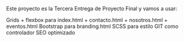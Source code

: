 Este proyecto es la Tercera Entrega de Proyecto Final y vamos a usar:


Grids + flexbox para index.html + contacto.html + nosotros.html + eventos.html
Bootstrap para branding.html
SCSS para estilo
GIT como controlador
SEO optimizado


